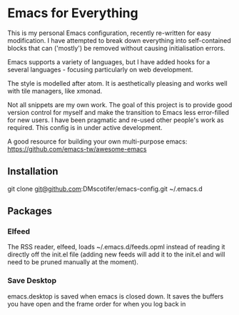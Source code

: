 # Emacs for Everything

This is my personal Emacs configuration, recently re-written for easy modification. I have attempted to break down everything into self-contained blocks that can ('mostly') be removed without causing initialisation errors.

Emacs supports a variety of languages, but I have added hooks for a several languages - focusing particularly on web development.

The style is modelled after atom. It is aesthetically pleasing and works well with tile managers, like xmonad.

Not all snippets are my own work. The goal of this project is to provide good version control for myself and make the transition to Emacs less error-filled for new users. I have been pragmatic and re-used other people's work as required. This config is in under active development.

A good resource for building your own multi-purpose emacs:
https://github.com/emacs-tw/awesome-emacs

## Installation

git clone git@github.com:DMscotifer/emacs-config.git ~/.emacs.d

## Packages

### Elfeed

The RSS reader, elfeed, loads ~/.emacs.d/feeds.opml instead of reading it directly off the init.el file (adding new feeds will add it to the init.el and will need to be pruned manually at the moment).

### Save Desktop

emacs.desktop is saved when emacs is closed down. It saves the buffers you have open and the frame order for when you log back in